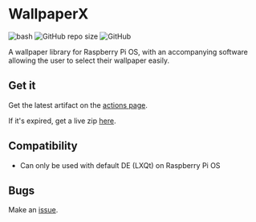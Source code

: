 # WallpaperX
![bash](https://img.shields.io/badge/-bash-black?logo=gnu-bash&style=flat-square&logoColor=white) ![GitHub repo size](https://img.shields.io/github/repo-size/aarikpokras/rpi-wpx?style=flat-square) ![GitHub](https://img.shields.io/github/license/aarikpokras/rpi-wpx?style=flat-square)

A wallpaper library for Raspberry Pi OS, with an accompanying software allowing the user to select their wallpaper easily.

## Get it
Get the latest artifact on the [actions page](https://github.com/aarikpokras/rpi-wpx/actions).

If it's expired, get a live zip [here](https://github.com/aarikpokras/rpi-wpx/archive/refs/heads/master.zip).
## Compatibility
* Can only be used with default DE (LXQt) on Raspberry Pi OS

## Bugs
Make an [issue](https://github.com/aarikpokras/rpi-wpx/issues/new).
